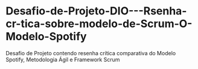 # Desafio-de-Projeto-DIO---Rsenha-cr-tica-sobre-modelo-de-Scrum-O-Modelo-Spotify
Desafio de Projeto contendo resenha crítica comparativa do Modelo Spotify, Metodologia Ágil e Framework Scrum
